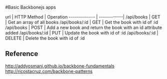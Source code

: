 #Basic Backbonejs apps



 url           | HTTP Method | Operation
-------------  | ------------|
/api/books     | GET         | Get an array of all books
/api/books/:id | GET         | Get the book with id of :id
/api/books     | POST        | Add a new book and return the book with an id attribute added
/api/books/:id | PUT         | Update the book with id of :id
/api/books/:id | DELETE      | Delete the book with id of :id



## Reference
<http://addyosmani.github.io/backbone-fundamentals>
<http://ricostacruz.com/backbone-patterns>